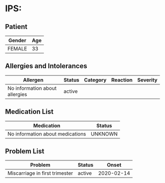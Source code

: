 # IPS:

## Patient

|Gender|Age|
|---|---|
|FEMALE|33|

## Allergies and Intolerances

|Allergen|Status|Category|Reaction|Severity|
|---|---|---|---|---|
|No information about allergies|active||||

## Medication List

|Medication|Status|
|---|---|
|No information about medications|UNKNOWN|

## Problem List

|Problem|Status|Onset|
|---|---|---|
|Miscarriage in first trimester|active|2020-02-14|
